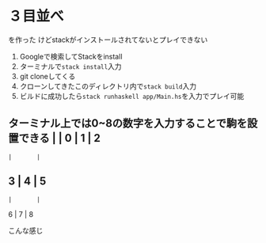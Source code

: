 # ３目並べ
を作った
けどstackがインストールされてないとプレイできない

1. Googleで検索してStackをinstall
2. ターミナルで`stack install`入力
3. git cloneしてくる
4. クローンしてきたこのディレクトリ内で`stack build`入力
5. ビルドに成功したら`stack runhaskell app/Main.hs`を入力でプレイ可能

ターミナル上では0~8の数字を入力することで駒を設置できる
    |       |
 0  |    1  |   2
------------------
    |       |
3   |   4   |   5
------------------
    |       |
6   |   7   |   8

こんな感じ
